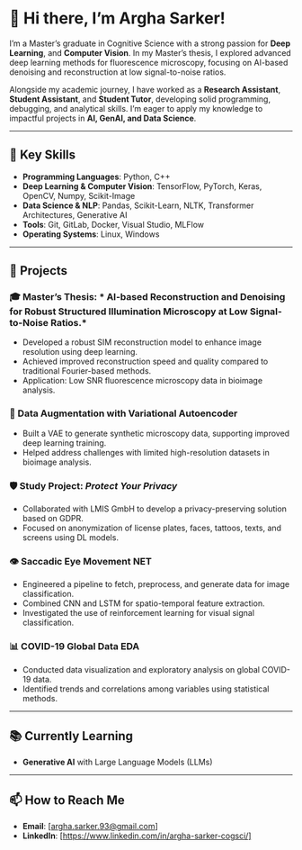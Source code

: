 # 👋 Hi there, I’m Argha Sarker!

I’m a Master’s graduate in Cognitive Science with a strong passion for **Deep Learning**, and **Computer Vision**. In my Master’s thesis, I explored advanced deep learning methods for fluorescence microscopy, focusing on AI-based denoising and reconstruction at low signal-to-noise ratios.

Alongside my academic journey, I have worked as a **Research Assistant**, **Student Assistant**, and **Student Tutor**, developing solid programming, debugging, and analytical skills. I’m eager to apply my knowledge to impactful projects in **AI, GenAI, and Data Science**.

---

## 🧠 Key Skills

- **Programming Languages**: Python, C++
- **Deep Learning & Computer Vision**: TensorFlow, PyTorch, Keras, OpenCV, Numpy, Scikit-Image  
- **Data Science & NLP**: Pandas, Scikit-Learn, NLTK, Transformer Architectures, Generative AI  
- **Tools**: Git, GitLab, Docker, Visual Studio, MLFlow  
- **Operating Systems**: Linux, Windows

---

## 🚀 Projects

### 🎓 Master’s Thesis: * AI-based Reconstruction and Denoising for Robust Structured Illumination Microscopy at Low Signal-to-Noise Ratios.*
- Developed a robust SIM reconstruction model to enhance image resolution using deep learning.  
- Achieved improved reconstruction speed and quality compared to traditional Fourier-based methods.  
- Application: Low SNR fluorescence microscopy data in bioimage analysis.

### 🔬 Data Augmentation with Variational Autoencoder
- Built a VAE to generate synthetic microscopy data, supporting improved deep learning training.  
- Helped address challenges with limited high-resolution datasets in bioimage analysis.

### 🛡️ Study Project: *Protect Your Privacy*
- Collaborated with LMIS GmbH to develop a privacy-preserving solution based on GDPR.  
- Focused on anonymization of license plates, faces, tattoos, texts, and screens using DL models.

### 👁️ Saccadic Eye Movement NET
- Engineered a pipeline to fetch, preprocess, and generate data for image classification.  
- Combined CNN and LSTM for spatio-temporal feature extraction.  
- Investigated the use of reinforcement learning for visual signal classification.

### 📊 COVID-19 Global Data EDA
- Conducted data visualization and exploratory analysis on global COVID-19 data.  
- Identified trends and correlations among variables using statistical methods.

---

## 📚 Currently Learning
- **Generative AI** with Large Language Models (LLMs)

---

## 📫 How to Reach Me
- **Email**: [argha.sarker.93@gmail.com]
- **LinkedIn**: [https://www.linkedin.com/in/argha-sarker-cogsci/]


